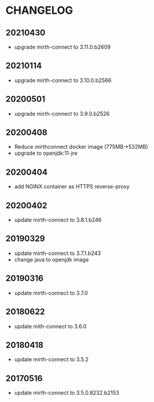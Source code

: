 # CHANGELOG
20210430
--------
- upgrade mirth-connect to 3.11.0.b2609

20210114
--------
- upgrade mirth-connect to 3.10.0.b2566

20200501
--------
- upgrade mirth-connect to 3.9.0.b2526

20200408
--------
- Reduce mirthconnect docker image (775MB->532MB)
- upgrade to openjdk:11-jre

20200404
--------
- add NGINX container as HTTPS reverse-proxy

20200402
--------
- update mirth-connect to 3.8.1.b246

20190329
--------
- update mirth-connect to 3.7.1.b243
- change java to openjdk image

20190316
--------
- update mirth-connect to 3.7.0

20180622
--------
- update mith-connect to 3.6.0

20180418
--------
- update mirth-connect to 3.5.2

20170516
--------
- update mirth-connect to 3.5.0.8232.b2153
